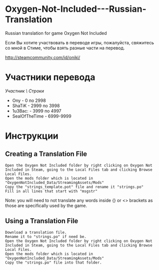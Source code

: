 # Oxygen-Not-Included---Russian-Translation
Russian translation for game Oxygen Not Included

Если Вы хотите участвовать в переводе игры, пожалуйста, свяжитесь со мной в Стиме, чтобы взять разные части на перевод.

http://steamcommunity.com/id/oniki/

# Участники перевода
*Участник \ Строки*
* Ony - 0 по 2998
* ShaTiK - 2999 по 3998
* 1u3Bac: - 3999 по 4997
* SealOfTheTime - 6999-9999



# Инструкции

## Creating a Translation File

    Open the Oxygen Not Included folder by right clicking on Oxygen Not Included in Steam, going to the Local Files tab and clicking Browse Local Files.
    Open the mods folder which is located in "OxygenNotIncluded_Data/StreamingAssets/Mods"
    Copy the "strings_template.pot" file and rename it "strings.po"
    Fill in all lines that start with "msgstr"

Note: you will need to not translate any words inside {} or <> brackets as those are specifically used by the game.


## Using a Translation File

    Download a translation file.
    Rename it to "strings.po" if need be.
    Open the Oxygen Not Included folder by right clicking on Oxygen Not Included in Steam, going to the Local Files tab and clicking Browse Local Files.
    Open the mods folder which is located in "OxygenNotIncluded_Data/StreamingAssets/Mods"
    Copy the "strings.po" file into that folder.
